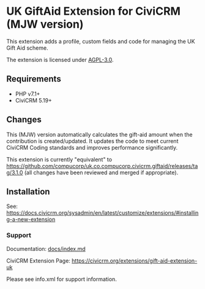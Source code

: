 # UK GiftAid Extension for CiviCRM (MJW version)

This extension adds a profile, custom fields and code for managing the UK Gift Aid scheme.

The extension is licensed under [AGPL-3.0](LICENSE.txt).

## Requirements

* PHP v7.1+
* CiviCRM 5.19+

## Changes

This (MJW) version automatically calculates the gift-aid amount when the contribution is created/updated. It updates the code
to meet current CiviCRM Coding standards and improves performance significantly.

This extension is currently "equivalent" to https://github.com/compucorp/uk.co.compucorp.civicrm.giftaid/releases/tag/3.1.0 (all changes have been reviewed and merged if appropriate).
## Installation

See: https://docs.civicrm.org/sysadmin/en/latest/customize/extensions/#installing-a-new-extension

### Support
Documentation: [docs/index.md](/docs/index.md)

CiviCRM Extension Page: https://civicrm.org/extensions/gift-aid-extension-uk

Please see info.xml for support information.
